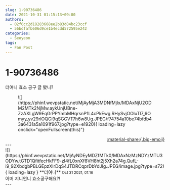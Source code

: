 ```yaml
---
slug: 1-90736486
date: 2021-10-31 01:15:13+09:00
authors:
  - 02f0cc2d18283668ee2b83d84bc23ccf
  - 56bdfafb606d9ce1b4ecdd572595e242
categories:
  - Seoyeon
tags:
  - Fan Post
---
```


# 1-90736486

<div class="post-container" markdown="1">
<div class="content-container md-sidebar__scrollwrap" markdown="1">

더여니 효소 공구 글 봤니?
<figure markdown="1">
![](https://phinf.wevpstatic.net/MjAyMjA3MDNfMjIx/MDAxNjU2ODM2MTk2NjMw.aykUnjUBne-ZzAXLgW9EqGrPPYmbMHqrsnP1L4cPkEwg.RHySvjOOluTI7_6Omyy_yv29rlOQGi9qSGGVT7h6w8Ug.JPEG/f74754a10be74bfdb43a6431a5a1091f967.jpg?type=e1920){ loading=lazy onclick="openFullscreen(this)"}
</figure>


</div>
</div>

<div style="text-align: right;" markdown="1">
<a href="https://weverse.io/fromis9/fanpost/1-90736486" style="text-align: right;">:material-share:{.big-emoji}</a>
</div>
---

<div class="comments-container md-sidebar__scrollwrap" markdown="1">
<div class="comment" markdown="1">
<div class='id-container' markdown="1">
![](https://phinf.wevpstatic.net/MjAyNDEyMDZfMTk0/MDAxNzMzNDYzMTU3ODYw.tGTD1QfitfecHkFF9-zI4fL0xnXf8VH8ht2j5Xh2a74g.QufL-i9_92XbdgbPBLGEpzXIrDqS4JTDRCqprDbYdJIg.JPEG/image.jpg?type=s72){ loading=lazy }
**<span class="artist">더여니</span>** <small>Oct 31 2021, 01:16</small><br>
</div>
<div class='comment-body' markdown="1">
어머 지니언니 효소공구해요?!
</div>
</div>
</div>
---
